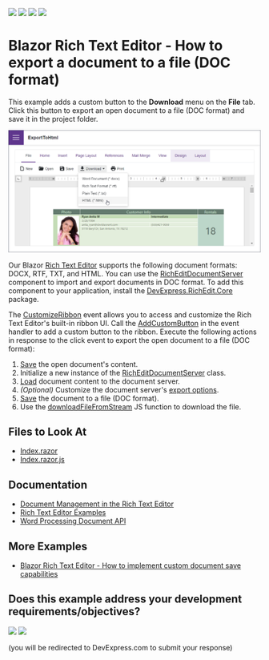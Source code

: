 <!-- default badges list -->
![](https://img.shields.io/endpoint?url=https://codecentral.devexpress.com/api/v1/VersionRange/523327013/24.1.3%2B)
[![](https://img.shields.io/badge/Open_in_DevExpress_Support_Center-FF7200?style=flat-square&logo=DevExpress&logoColor=white)](https://supportcenter.devexpress.com/ticket/details/T1108444)
[![](https://img.shields.io/badge/📖_How_to_use_DevExpress_Examples-e9f6fc?style=flat-square)](https://docs.devexpress.com/GeneralInformation/403183)
[![](https://img.shields.io/badge/💬_Leave_Feedback-feecdd?style=flat-square)](#does-this-example-address-your-development-requirementsobjectives)
<!-- default badges end -->
# Blazor Rich Text Editor - How to export a document to a file (DOC format)

This example adds a custom button to the **Download** menu on the **File** tab. Click this button to export an open document to a file (DOC format) and save it in the project folder.

![Blazor DxRichEdit export a document to the HTML](/images/export-to-html.png)

Our Blazor [Rich Text Editor](https://docs.devexpress.com/Blazor/401891/rich-text-editor) supports the following document formats: DOCX, RTF, TXT, and HTML. You can use the [RichEditDocumentServer](https://docs.devexpress.com/OfficeFileAPI/DevExpress.XtraRichEdit.RichEditDocumentServer) component to import and export documents in DOC format. To add this component to your application, install the [DevExpress.RichEdit.Core](https://nuget.devexpress.com/packages/DevExpress.RichEdit.Core/) package.

The [CustomizeRibbon](https://docs.devexpress.com/Blazor/DevExpress.Blazor.RichEdit.DxRichEdit.CustomizeRibbon) event allows you to access and customize the Rich Text Editor's built-in ribbon UI. Call the [AddCustomButton](https://docs.devexpress.com/Blazor/DevExpress.Blazor.Office.BarItemCollection.AddCustomButton(System.String-System.Func-System.Threading.Tasks.Task-)) in the event handler to add a custom button to the ribbon. Execute the following actions in response to the click event to export the open document to a file (DOC format):

1. [Save](https://docs.devexpress.com/Blazor/DevExpress.Blazor.RichEdit.DxRichEdit.SaveDocumentAsync(System.Threading.CancellationToken)) the open document's content.
2. Initialize a new instance of the [RichEditDocumentServer](https://docs.devexpress.com/OfficeFileAPI/DevExpress.XtraRichEdit.RichEditDocumentServer) class.
3. [Load](https://docs.devexpress.com/OfficeFileAPI/DevExpress.XtraRichEdit.RichEditDocumentServer.LoadDocument(System.Byte--)) document content to the document server.
4. *(Optional)* Customize the document server's [export options](https://docs.devexpress.com/OfficeFileAPI/DevExpress.XtraRichEdit.RichEditControlOptionsBase.Export).
5. [Save](https://docs.devexpress.com/OfficeFileAPI/DevExpress.XtraRichEdit.RichEditDocumentServer.SaveDocument(DevExpress.XtraRichEdit.DocumentFormat)) the document to a file (DOC format).
6. Use the [downloadFileFromStream](https://learn.microsoft.com/en-us/aspnet/core/blazor/file-downloads#download-from-a-stream) JS function to download the file.

## Files to Look At

- [Index.razor](./CS/ExportToHtml/Pages/Index.razor)
- [Index.razor.js](./CS/ExportToHtml/Pages/Index.razor.js)

## Documentation

- [Document Management in the Rich Text Editor](https://docs.devexpress.com/Blazor/403344/rich-edit/document-management)
- [Rich Text Editor Examples](https://docs.devexpress.com/Blazor/403343/rich-edit/examples)
- [Word Processing Document API](https://docs.devexpress.com/OfficeFileAPI/17488/word-processing-document-api)
 
## More Examples

- [Blazor Rich Text Editor - How to implement custom document save capabilities](https://github.com/DevExpress-Examples/blazor-dxrichedit-custom-saving)
<!-- feedback -->
## Does this example address your development requirements/objectives?

[<img src="https://www.devexpress.com/support/examples/i/yes-button.svg"/>](https://www.devexpress.com/support/examples/survey.xml?utm_source=github&utm_campaign=blazor-dxrichedit-export-to-html&~~~was_helpful=yes) [<img src="https://www.devexpress.com/support/examples/i/no-button.svg"/>](https://www.devexpress.com/support/examples/survey.xml?utm_source=github&utm_campaign=blazor-dxrichedit-export-to-html&~~~was_helpful=no)

(you will be redirected to DevExpress.com to submit your response)
<!-- feedback end -->
